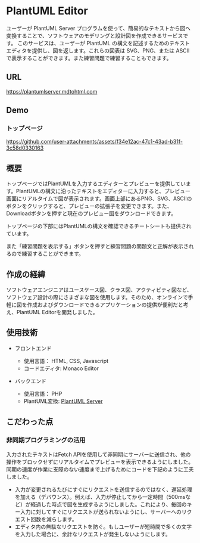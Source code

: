 # PlantUML Editor
ユーザーが PlantUML Server プログラムを使って、簡易的なテキストから図へ変換することで、ソフトウェアのモデリングと設計図を作成できるサービスです。
このサービスは、ユーザーが PlantUML の構文を記述するためのテキストエディタを提供し、図を返します。これらの図表は SVG、PNG、または ASCII で表示することができます。また練習問題で練習することもできます。

## URL
[https://plantumlserver.mdtohtml.com
](https://plantumlserver.mdtohtml.com)
## Demo
### トップページ

https://github.com/user-attachments/assets/f34e12ac-47c1-43ad-b31f-3c58d0330163



## 概要
トップページではPlantUMLを入力するエディターとプレビューを提供しています。PlantUMLの構文に沿ったテキストをエディターに入力すると、プレビュー画面にリアルタイムで図が表示されます。画面上部にあるPNG、SVG、ASCIIのボタンをクリックすると、プレビューの拡張子を変更できます。また、Downloadボタンを押すと現在のプレビュー図をダウンロードできます。

トップページの下部にはPlantUMLの構文を確認できるチートシートも提供されています。

また「練習問題を表示する」ボタンを押すと練習問題の問題文と正解が表示されるので練習することができます。

## 作成の経緯
ソフトウェアエンジニアはユースケース図、クラス図、アクティビティ図など、ソフトウェア設計の際にさまざまな図を使用します。そのため、オンラインで手軽に図を作成およびダウンロードできるアプリケーションの提供が便利だと考え、PlantUML Editorを開発しました。
## 使用技術
- フロントエンド
  - 使用言語： HTML, CSS, Javascript
  - コードエディタ: Monaco Editor

- バックエンド
  - 使用言語： PHP
  - PlantUML変換: [PlantUML Server](https://plantuml.com/server)



## こだわった点
### 非同期プログラミングの活用
入力されたテキストはFetch APIを使用して非同期にサーバーに送信され、他の操作をブロックせずにリアルタイムでプレビューを表示できるようにしました。同期の速度が作業に支障のない速度まで上げるためにコードを下記のように工夫しました。
- 入力が変更されるたびにすぐにリクエストを送信するのではなく、遅延処理を加える（デバウンス）。例えば、入力が停止してから一定時間（500msなど）が経過した時点で図を生成するようにしました。これにより、毎回のキー入力に対してすぐにリクエストが送られないようにし、サーバーへのリクエスト回数を減らします。
- エディタ内の無駄なリクエストを防ぐ。もしユーザーが短時間で多くの文字を入力した場合に、余計なリクエストが発生しないようにします。




